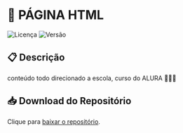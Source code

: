 # 🌟 PÁGINA HTML

![Licença](https://img.shields.io/badge/licença-U55-blue.svg) ![Versão](https://img.shields.io/badge/versão-5.3.0-brightgreen.svg)


## 📋 Descrição

conteúdo todo direcionado a escola, curso do ALURA 🧑🏻‍💻


## 📥 Download do Repositório

Clique para [baixar o repositório](https://github.com/seu-usuario/nome-do-projeto/archive/refs/heads/main.zip).


   
